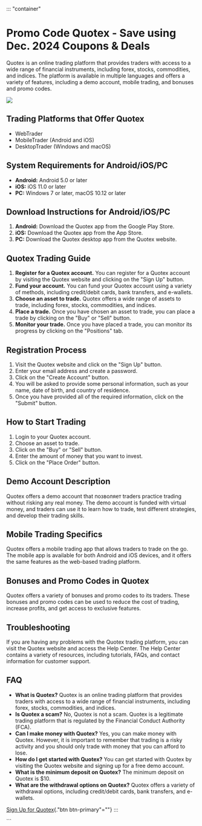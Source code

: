 ::: \"container\"
# Promo Code Quotex - Save using Dec. 2024 Coupons & Deals

Quotex is an online trading platform that provides traders with access
to a wide range of financial instruments, including forex, stocks,
commodities, and indices. The platform is available in multiple
languages and offers a variety of features, including a demo account,
mobile trading, and bonuses and promo codes.

[![](https://static.quotex.io/files/4_en/300_250.jpg)](https://traff.sbs/brokerqxlid)

## Trading Platforms that Offer Quotex

-   WebTrader
-   MobileTrader (Android and iOS)
-   DesktopTrader (Windows and macOS)

## System Requirements for Android/iOS/PC

-   **Android:** Android 5.0 or later
-   **iOS:** iOS 11.0 or later
-   **PC:** Windows 7 or later, macOS 10.12 or later

## Download Instructions for Android/iOS/PC

1.  **Android:** Download the Quotex app from the Google Play Store.
2.  **iOS:** Download the Quotex app from the App Store.
3.  **PC:** Download the Quotex desktop app from the Quotex website.

## Quotex Trading Guide

1.  **Register for a Quotex account.** You can register for a Quotex
    account by visiting the Quotex website and clicking on the "Sign
    Up" button.
2.  **Fund your account.** You can fund your Quotex account using a
    variety of methods, including credit/debit cards, bank transfers,
    and e-wallets.
3.  **Choose an asset to trade.** Quotex offers a wide range of assets
    to trade, including forex, stocks, commodities, and indices.
4.  **Place a trade.** Once you have chosen an asset to trade, you can
    place a trade by clicking on the "Buy" or "Sell" button.
5.  **Monitor your trade.** Once you have placed a trade, you can
    monitor its progress by clicking on the "Positions" tab.

## Registration Process

1.  Visit the Quotex website and click on the "Sign Up" button.
2.  Enter your email address and create a password.
3.  Click on the "Create Account" button.
4.  You will be asked to provide some personal information, such as your
    name, date of birth, and country of residence.
5.  Once you have provided all of the required information, click on the
    "Submit" button.

## How to Start Trading

1.  Login to your Quotex account.
2.  Choose an asset to trade.
3.  Click on the "Buy" or "Sell" button.
4.  Enter the amount of money that you want to invest.
5.  Click on the "Place Order" button.

## Demo Account Description

Quotex offers a demo account that позволяет traders practice trading
without risking any real money. The demo account is funded with virtual
money, and traders can use it to learn how to trade, test different
strategies, and develop their trading skills.

## Mobile Trading Specifics

Quotex offers a mobile trading app that allows traders to trade on the
go. The mobile app is available for both Android and iOS devices, and it
offers the same features as the web-based trading platform.

## Bonuses and Promo Codes in Quotex

Quotex offers a variety of bonuses and promo codes to its traders. These
bonuses and promo codes can be used to reduce the cost of trading,
increase profits, and get access to exclusive features.

## Troubleshooting

If you are having any problems with the Quotex trading platform, you can
visit the Quotex website and access the Help Center. The Help Center
contains a variety of resources, including tutorials, FAQs, and contact
information for customer support.

## FAQ

-   **What is Quotex?** Quotex is an online trading platform that
    provides traders with access to a wide range of financial
    instruments, including forex, stocks, commodities, and indices.
-   **Is Quotex a scam?** No, Quotex is not a scam. Quotex is a
    legitimate trading platform that is regulated by the Financial
    Conduct Authority (FCA).
-   **Can I make money with Quotex?** Yes, you can make money with
    Quotex. However, it is important to remember that trading is a risky
    activity and you should only trade with money that you can afford to
    lose.
-   **How do I get started with Quotex?** You can get started with
    Quotex by visiting the Quotex website and signing up for a free demo
    account.
-   **What is the minimum deposit on Quotex?** The minimum deposit on
    Quotex is \$10.
-   **What are the withdrawal options on Quotex?** Quotex offers a
    variety of withdrawal options, including credit/debit cards, bank
    transfers, and e-wallets.

[Sign Up for Quotex](\%22https://traff.sbs/brokerqxsignup\%22){."btn
btn-primary"=""}
:::

\`\`\`

